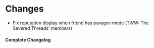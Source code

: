 # Changes

- Fix reputation display when friend has paragon mode (TWW: The Severed Threads' members)

#### Complete Changelog
